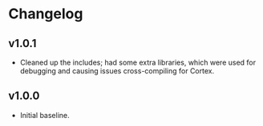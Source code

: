 # Changelog

## v1.0.1
- Cleaned up the includes; had some extra libraries, which were used for debugging and causing issues cross-compiling for Cortex.

## v1.0.0
- Initial baseline.
